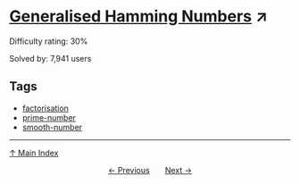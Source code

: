# [Generalised Hamming Numbers](https://projecteuler.net/problem=204) ↗️

Difficulty rating: 30%

Solved by: 7,941 users
## Tags

- [factorisation](../tags/factorisation.md)
- [prime-number](../tags/prime-number.md)
- [smooth-number](../tags/smooth-number.md)



---

[↑ Main Index](../README.md)


<div align=center><a href='203.md'>← Previous</a> &nbsp;&nbsp; &nbsp;&nbsp;  <a href='205.md'>Next →</a></div>
